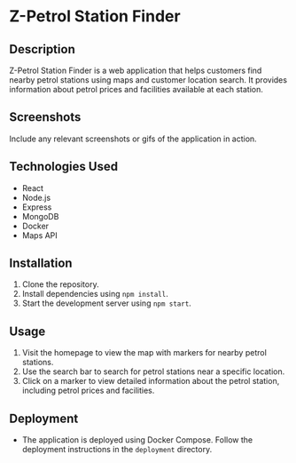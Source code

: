 # Z-Petrol Station Finder

## Description
Z-Petrol Station Finder is a web application that helps customers find nearby petrol stations using maps and customer location search. It provides information about petrol prices and facilities available at each station.

## Screenshots
Include any relevant screenshots or gifs of the application in action.

## Technologies Used
- React
- Node.js
- Express
- MongoDB
- Docker
- Maps API

## Installation
1. Clone the repository.
2. Install dependencies using `npm install`.
3. Start the development server using `npm start`.

## Usage
1. Visit the homepage to view the map with markers for nearby petrol stations.
2. Use the search bar to search for petrol stations near a specific location.
3. Click on a marker to view detailed information about the petrol station, including petrol prices and facilities.

## Deployment
- The application is deployed using Docker Compose. Follow the deployment instructions in the `deployment` directory.



